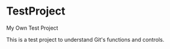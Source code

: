 # TestProject
My Own Test Project

This is a test project to understand Git's functions and controls.
